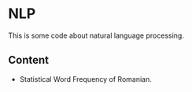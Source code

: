 # NLP

This is some code about natural language processing.

## Content

- Statistical Word Frequency of Romanian.
